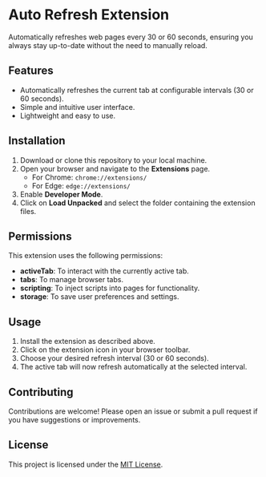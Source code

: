 # Auto Refresh Extension

Automatically refreshes web pages every 30 or 60 seconds, ensuring you always stay up-to-date without the need to manually reload.

## Features
- Automatically refreshes the current tab at configurable intervals (30 or 60 seconds).
- Simple and intuitive user interface.
- Lightweight and easy to use.

## Installation
1. Download or clone this repository to your local machine.
2. Open your browser and navigate to the **Extensions** page.
   - For Chrome: `chrome://extensions/`
   - For Edge: `edge://extensions/`
3. Enable **Developer Mode**.
4. Click on **Load Unpacked** and select the folder containing the extension files.

## Permissions
This extension uses the following permissions:
- **activeTab**: To interact with the currently active tab.
- **tabs**: To manage browser tabs.
- **scripting**: To inject scripts into pages for functionality.
- **storage**: To save user preferences and settings.

## Usage
1. Install the extension as described above.
2. Click on the extension icon in your browser toolbar.
3. Choose your desired refresh interval (30 or 60 seconds).
4. The active tab will now refresh automatically at the selected interval.

## Contributing
Contributions are welcome! Please open an issue or submit a pull request if you have suggestions or improvements.

## License
This project is licensed under the [MIT License](LICENSE). 

